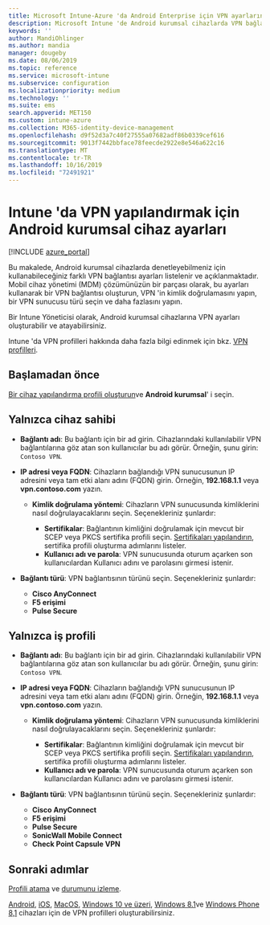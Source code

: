 ```yaml
---
title: Microsoft Intune-Azure 'da Android Enterprise için VPN ayarlarını kullanma | Microsoft Docs
description: Microsoft Intune 'de Android kurumsal cihazlarda VPN bağlantıları oluşturmak için tüm ayarları görüntüleyin. VPN sunucusunun bağlantı adını, IP adresini veya FQDN 'sini girin, kullanıcıların kimlik doğrulamasını yapın ve Citrix, SonicWall, Check Point kapsül ve Pulse Secure bağlantı türlerini seçin.
keywords: ''
author: MandiOhlinger
ms.author: mandia
manager: dougeby
ms.date: 08/06/2019
ms.topic: reference
ms.service: microsoft-intune
ms.subservice: configuration
ms.localizationpriority: medium
ms.technology: ''
ms.suite: ems
search.appverid: MET150
ms.custom: intune-azure
ms.collection: M365-identity-device-management
ms.openlocfilehash: d9f52d3a7c40f27555a07682adf86b0339cef616
ms.sourcegitcommit: 9013f7442bbface78feecde2922e8e546a622c16
ms.translationtype: MT
ms.contentlocale: tr-TR
ms.lasthandoff: 10/16/2019
ms.locfileid: "72491921"
---
```

# <a name="android-enterprise-device-settings-to-configure-vpn-in-intune"></a>Intune 'da VPN yapılandırmak için Android kurumsal cihaz ayarları

[!INCLUDE [azure_portal](../includes/azure_portal.md)]

Bu makalede, Android kurumsal cihazlarda denetleyebilmeniz için kullanabileceğiniz farklı VPN bağlantısı ayarları listelenir ve açıklanmaktadır. Mobil cihaz yönetimi (MDM) çözümünüzün bir parçası olarak, bu ayarları kullanarak bir VPN bağlantısı oluşturun, VPN 'in kimlik doğrulamasını yapın, bir VPN sunucusu türü seçin ve daha fazlasını yapın.

Bir Intune Yöneticisi olarak, Android kurumsal cihazlarına VPN ayarları oluşturabilir ve atayabilirsiniz. 

Intune 'da VPN profilleri hakkında daha fazla bilgi edinmek için bkz. [VPN profilleri](vpn-settings-configure.md).

## <a name="before-you-begin"></a>Başlamadan önce

[Bir cihaz yapılandırma profili oluşturun](vpn-settings-configure.md#create-a-device-profile)ve **Android kurumsal**' i seçin.

## <a name="device-owner-only"></a>Yalnızca cihaz sahibi

- **Bağlantı adı**: Bu bağlantı için bir ad girin. Cihazlarındaki kullanılabilir VPN bağlantılarına göz atan son kullanıcılar bu adı görür. Örneğin, şunu girin: `Contoso VPN`.
- **IP adresi veya FQDN**: Cihazların bağlandığı VPN sunucusunun IP adresini veya tam etki alanı adını (FQDN) girin. Örneğin, **192.168.1.1** veya **vpn.contoso.com** yazın.

  - **Kimlik doğrulama yöntemi**: Cihazların VPN sunucusunda kimliklerini nasıl doğrulayacaklarını seçin. Seçenekleriniz şunlardır:
  
    - **Sertifikalar**: Bağlantının kimliğini doğrulamak için mevcut bir SCEP veya PKCS sertifika profili seçin. [Sertifikaları yapılandırın](../protect/certificates-configure.md), sertifika profili oluşturma adımlarını listeler.
    - **Kullanıcı adı ve parola**: VPN sunucusunda oturum açarken son kullanıcılardan Kullanıcı adını ve parolasını girmesi istenir.

- **Bağlantı türü**: VPN bağlantısının türünü seçin. Seçenekleriniz şunlardır:

  - **Cisco AnyConnect**
  - **F5 erişimi**
  - **Pulse Secure**

## <a name="work-profile-only"></a>Yalnızca iş profili

- **Bağlantı adı**: Bu bağlantı için bir ad girin. Cihazlarındaki kullanılabilir VPN bağlantılarına göz atan son kullanıcılar bu adı görür. Örneğin, şunu girin: `Contoso VPN`.
- **IP adresi veya FQDN**: Cihazların bağlandığı VPN sunucusunun IP adresini veya tam etki alanı adını (FQDN) girin. Örneğin, **192.168.1.1** veya **vpn.contoso.com** yazın.

  - **Kimlik doğrulama yöntemi**: Cihazların VPN sunucusunda kimliklerini nasıl doğrulayacaklarını seçin. Seçenekleriniz şunlardır:
  
    - **Sertifikalar**: Bağlantının kimliğini doğrulamak için mevcut bir SCEP veya PKCS sertifika profili seçin. [Sertifikaları yapılandırın](../protect/certificates-configure.md), sertifika profili oluşturma adımlarını listeler.
    - **Kullanıcı adı ve parola**: VPN sunucusunda oturum açarken son kullanıcılardan Kullanıcı adını ve parolasını girmesi istenir.

- **Bağlantı türü**: VPN bağlantısının türünü seçin. Seçenekleriniz şunlardır:

  - **Cisco AnyConnect**
  - **F5 erişimi**
  - **Pulse Secure**
  - **SonicWall Mobile Connect**
  - **Check Point Capsule VPN**

## <a name="next-steps"></a>Sonraki adımlar

[Profili atama](device-profile-assign.md) ve [durumunu izleme](device-profile-monitor.md).

[Android](vpn-settings-android.md), [iOS](vpn-settings-ios.md), [MacOS](vpn-settings-macos.md), [Windows 10 ve üzeri](vpn-settings-windows-10.md), [Windows 8.1](vpn-settings-windows-8-1.md)ve [Windows Phone 8,1](vpn-settings-windows-phone-8-1.md) cihazları için de VPN profilleri oluşturabilirsiniz.
